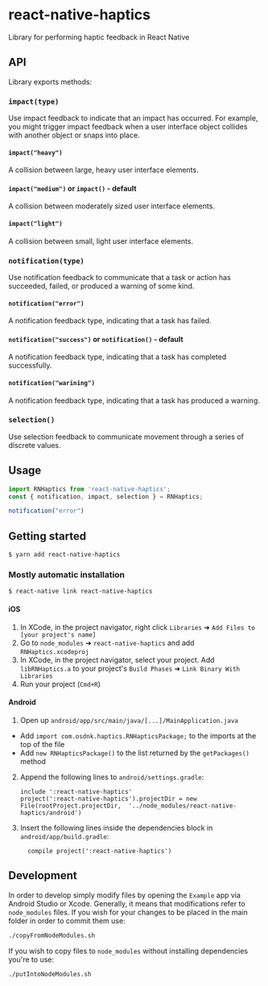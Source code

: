
# react-native-haptics

Library for performing haptic feedback in React Native


## API
Library exports methods:
### `impact(type)`
Use impact feedback to indicate that an impact has occurred. For example, you might trigger impact feedback when a user interface object collides with another object or snaps into place.

#### `impact("heavy")`
A collision between large, heavy user interface elements.

#### `impact("medium")` or `impact()` - default
A collision between moderately sized user interface elements.

#### `impact("light")`
A collision between small, light user interface elements.

### `notification(type)`
Use notification feedback to communicate that a task or action has succeeded, failed, or produced a warning of some kind.

#### `notification("error")`
A notification feedback type, indicating that a task has failed.

#### `notification("success")` or `notification()` - default
A notification feedback type, indicating that a task has completed successfully.

#### `notification("warining")`
A notification feedback type, indicating that a task has produced a warning.


### `selection()`
Use selection feedback to communicate movement through a series of discrete values.


## Usage
```javascript
import RNHaptics from 'react-native-haptics';
const { notification, impact, selection } = RNHaptics;

notification("error")

```

## Getting started

`$ yarn add react-native-haptics`

### Mostly automatic installation

`$ react-native link react-native-haptics`


#### iOS

1. In XCode, in the project navigator, right click `Libraries` ➜ `Add Files to [your project's name]`
2. Go to `node_modules` ➜ `react-native-haptics` and add `RNHaptics.xcodeproj`
3. In XCode, in the project navigator, select your project. Add `libRNHaptics.a` to your project's `Build Phases` ➜ `Link Binary With Libraries`
4. Run your project (`Cmd+R`)

#### Android

1. Open up `android/app/src/main/java/[...]/MainApplication.java`
  - Add `import com.osdnk.haptics.RNHapticsPackage;` to the imports at the top of the file
  - Add `new RNHapticsPackage()` to the list returned by the `getPackages()` method
2. Append the following lines to `android/settings.gradle`:
  	```
  	include ':react-native-haptics'
  	project(':react-native-haptics').projectDir = new File(rootProject.projectDir, 	'../node_modules/react-native-haptics/android')
  	```
3. Insert the following lines inside the dependencies block in `android/app/build.gradle`:
  	```
      compile project(':react-native-haptics')
  	```
    
## Development
In order to develop simply modify files by opening the `Example` app via Android Studio or Xcode. Generally, it means that modifications refer to `node_modules` files. If you wish for your changes to be placed in the main folder in order to commit them use: 
```bash
./copyFromNodeModules.sh
``` 
If you wish to copy files to `node_modules` without installing dependencies you're to use: 
```bash
./putIntoNodeModules.sh
``` 
